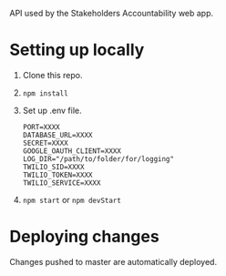 API used by the Stakeholders Accountability web app.

# Setting up locally 
1. Clone this repo.
2. ```npm install```
3. Set up .env file.

    ```
    PORT=XXXX
    DATABASE_URL=XXXX
    SECRET=XXXX
    GOOGLE_OAUTH_CLIENT=XXXX
    LOG_DIR="/path/to/folder/for/logging"
    TWILIO_SID=XXXX
	TWILIO_TOKEN=XXXX
	TWILIO_SERVICE=XXXX
    ```
    
4. ```npm start``` or ```npm devStart```

# Deploying changes
Changes pushed to master are automatically deployed.